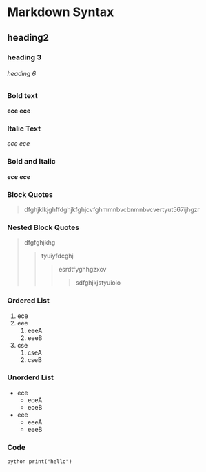 # Markdown Syntax
## heading2
### heading 3
###### heading 6
### Bold text
**ece**
__ece__
### Italic Text
*ece*
_ece_
### Bold and Italic
**_ece_**
__*ece*__
### Block Quotes
> dfghjklkjghffdghjkfghjcvfghmmnbvcbnmnbvcvertyut567ijhgzr
### Nested Block Quotes
> dfgfghjkhg
>> tyuiyfdcghj
>>> esrdtfyghhgzxcv
>>>> sdfghjkjstyuioio
### Ordered List
1. ece
2. eee
    1. eeeA
    2. eeeB
3. cse
    1. cseA
    2. cseB
### Unorderd List
- ece
    * eceA
    * eceB
- eee
    + eeeA
    + eeeB
### Code
`python
print("hello")
`
